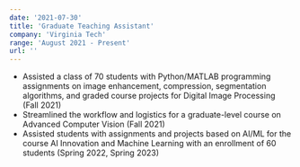 ```yaml
---
date: '2021-07-30'
title: 'Graduate Teaching Assistant'
company: 'Virginia Tech'
range: 'August 2021 - Present'
url: ''
---
```


- Assisted a class of 70 students with Python/MATLAB programming assignments on image enhancement, compression, segmentation algorithms, and graded course projects for Digital Image Processing (Fall 2021)
- Streamlined the workflow and logistics for a graduate-level course on Advanced Computer Vision (Fall 2021)
- Assisted students with assignments and projects based on AI/ML for the course AI Innovation and Machine Learning with an enrollment of 60 students (Spring 2022, Spring 2023)